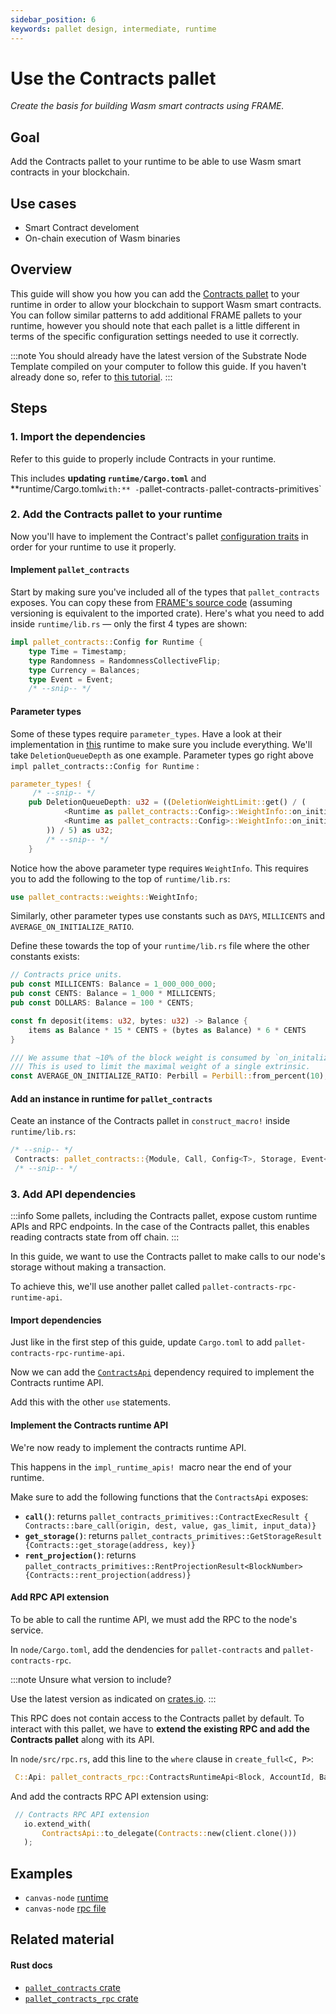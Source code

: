 ```yaml
---
sidebar_position: 6
keywords: pallet design, intermediate, runtime
---
```


# Use the Contracts pallet
_Create the basis for building Wasm smart contracts using FRAME._

## Goal
Add the Contracts pallet to your runtime to be able to use Wasm smart contracts in your blockchain.

## Use cases
- Smart Contract develoment
- On-chain execution of Wasm binaries

## Overview
This guide will show you how you can add the [Contracts pallet][contracts-frame] to your runtime in order to allow your blockchain 
to support Wasm smart contracts. You can follow similar patterns to add additional FRAME pallets to your runtime, 
however you should note that each pallet is a little different in terms of the specific configuration settings 
needed to use it correctly.

:::note 
You should already have the latest version of the Substrate Node Template compiled on your computer to follow this guide. 
If you haven't already done so, refer to [this tutorial][create-first-chain-tutorial].
:::

## Steps

### 1. Import the dependencies

Refer to this guide to properly include Contracts in your runtime.

This includes **updating `runtime/Cargo.toml`** and **runtime/Cargo.toml` with:**
    - `pallet-contracts`
    - `pallet-contracts-primitives`

### 2. Add the Contracts pallet to your runtime

Now you'll have to implement the Contract's pallet [configuration traits][contracts-config-rustdocs] in order for your runtime to use it properly.

#### Implement `pallet_contracts`

Start by making sure you've included all of the types that `pallet_contracts` exposes. You can copy these from [FRAME's source code][contracts-frame] (assuming versioning is equivalent to the imported crate). Here's what you need to add inside `runtime/lib.rs` &mdash; only the first 4 types are shown:


```rust
impl pallet_contracts::Config for Runtime {
    type Time = Timestamp;
    type Randomness = RandomnessCollectiveFlip;
    type Currency = Balances;
    type Event = Event;
    /* --snip-- */
```

#### Parameter types
Some of these types require `parameter_types`. Have a look at their implementation in [this][bin-runtime-contracts-frame] runtime to make sure you include everything. We'll take `DeletionQueueDepth` as one example. Parameter types go right above `impl pallet_contracts::Config for Runtime` :

```rust
parameter_types! {
     /* --snip-- */
	pub DeletionQueueDepth: u32 = ((DeletionWeightLimit::get() / (
			<Runtime as pallet_contracts::Config>::WeightInfo::on_initialize_per_queue_item(1) -
			<Runtime as pallet_contracts::Config>::WeightInfo::on_initialize_per_queue_item(0)
		)) / 5) as u32;
        /* --snip-- */
    }
```

Notice how the above parameter type requires `WeightInfo`. This requires you to add the following to the top of `runtime/lib.rs`:

```rust
use pallet_contracts::weights::WeightInfo;
```

Similarly, other parameter types use constants such as `DAYS`, `MILLICENTS` and `AVERAGE_ON_INITIALIZE_RATIO`.

Define these towards the top of your `runtime/lib.rs` file where the other constants exists:

```rust
// Contracts price units.
pub const MILLICENTS: Balance = 1_000_000_000;
pub const CENTS: Balance = 1_000 * MILLICENTS;
pub const DOLLARS: Balance = 100 * CENTS;

const fn deposit(items: u32, bytes: u32) -> Balance {
    items as Balance * 15 * CENTS + (bytes as Balance) * 6 * CENTS
}

/// We assume that ~10% of the block weight is consumed by `on_initalize` handlers.
/// This is used to limit the maximal weight of a single extrinsic.
const AVERAGE_ON_INITIALIZE_RATIO: Perbill = Perbill::from_percent(10);
```

#### Add an instance in runtime for `pallet_contracts`

Ceate an instance of the Contracts pallet in `construct_macro!` inside `runtime/lib.rs`:

```rust
/* --snip-- */
 Contracts: pallet_contracts::{Module, Call, Config<T>, Storage, Event<T>},
 /* --snip-- */
 ```

### 3. Add API dependencies

:::info
Some pallets, including the Contracts pallet, expose custom runtime APIs and RPC endpoints. In the case of the Contracts pallet, this enables reading contracts state from off chain.
:::

In this guide, we want to use the Contracts pallet to make calls to our node's storage without making a transaction. 

To achieve this, we'll use another pallet called `pallet-contracts-rpc-runtime-api`. 

#### Import dependencies 
Just like in the first step of this guide, update `Cargo.toml` to add `pallet-contracts-rpc-runtime-api`.

Now we can add the [`ContractsApi`][contracts-api-rustdocs] dependency required to implement the Contracts runtime API. 

Add this with the other `use` statements.
#### Implement the Contracts runtime API

We're now ready to implement the contracts 
runtime API. 

This happens in the 
`impl_runtime_apis! `macro near the end of your 
runtime.

Make sure to add the following functions that the `ContractsApi` exposes:
- **`call()`**: returns `pallet_contracts_primitives::ContractExecResult { Contracts::bare_call(origin, dest, value, gas_limit, input_data)}`
- **`get_storage()`**: returns `pallet_contracts_primitives::GetStorageResult {Contracts::get_storage(address, key)}`
- **`rent_projection()`**: returns `pallet_contracts_primitives::RentProjectionResult<BlockNumber> {Contracts::rent_projection(address)}`

#### Add RPC API extension

To be able to call the runtime API, we must add the RPC to the node's service.

In `node/Cargo.toml`, add the dendencies for `pallet-contracts` and `pallet-contracts-rpc`.

:::note Unsure what version to include? 

Use the latest version as indicated on [crates.io][pallet-crates].
:::

This RPC does not contain access to the Contracts pallet by default. To interact with this pallet, we have to **extend the existing RPC and add the Contracts pallet** along with its API.

In `node/src/rpc.rs`, add this line to the `where` clause in `create_full<C, P>`:

```rust
 C::Api: pallet_contracts_rpc::ContractsRuntimeApi<Block, AccountId, Balance, BlockNumber>,
 ```

 And add the contracts RPC API extension using:

 ```rust
  // Contracts RPC API extension
    io.extend_with(
        ContractsApi::to_delegate(Contracts::new(client.clone()))
    );
```
## Examples
- `canvas-node` [runtime](https://github.com/paritytech/canvas-node/blob/master/runtime/src/lib.rs#L361)
- `canvas-node` [rpc file](https://github.com/paritytech/canvas-node/blob/master/node/src/rpc.rs)

## Related material
#### Rust docs
- [`pallet_contracts` crate](https://substrate.dev/rustdocs/v3.0.0/pallet_contracts/index.html)
- [`pallet_contracts_rpc` crate](https://substrate.dev/rustdocs/v3.0.0/pallet_contracts_rpc/index.html)

[contracts-frame]: https://substrate.dev/rustdocs/v3.0.0/pallet_contracts/
[create-first-chain-tutorial]: https://substrate.dev/docs/en/tutorials/create-your-first-substrate-chain/
[contracts-config-rustdocs]: https://substrate.dev/rustdocs/v3.0.0/pallet_contracts/trait.Config.html
[contracts-frame]: https://github.com/paritytech/substrate/blob/master/frame/contracts/src/lib.rs#L144
[bin-runtime-contracts-frame]: https://github.com/paritytech/substrate/blob/master/bin/node/runtime/src/lib.rs#L786
[contracts-api-rustdocs]: https://substrate.dev/rustdocs/v3.0.0/pallet_contracts_rpc_runtime_api/trait.ContractsApi.html
[pallet-crates]: https://crates.io/search?q=pallet-contracts-rpc


